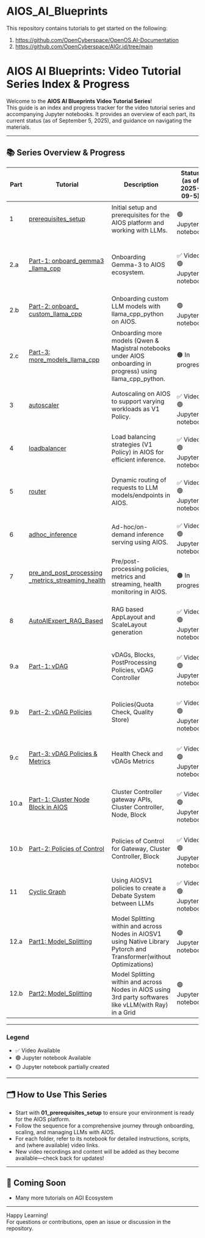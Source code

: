 # AIOS_AI_Blueprints

This repository contains tutorials to get started on the following:
1. https://github.com/OpenCyberspace/OpenOS.AI-Documentation
2. https://github.com/OpenCyberspace/AIGr.id/tree/main

# AIOS AI Blueprints: Video Tutorial Series Index & Progress

Welcome to the **AIOS AI Blueprints Video Tutorial Series**!  
This guide is an index and progress tracker for the video tutorial series and accompanying Jupyter notebooks. It provides an overview of each part, its current status (as of September 5, 2025), and guidance on navigating the materials.

---

## 📚 Series Overview & Progress

| Part | Tutorial | Description | Status (as of 2025-09-5) | Video Link |
|------|----------------|-------------|---------------------------|:----------:|
| 1 | [prerequisites_setup](./video_tutorial_series/01_prerequisites_setup/) | Initial setup and prerequisites for the AIOS platform and working with LLMs. | <br>🟢 Jupyter notebook  |   -   |
| 2.a | [Part-1: onboard_gemma3<br>_llama_cpp](./video_tutorial_series/02_Part1_onboard_gemma3_llama_cpp/) | Onboarding Gemma-3 to AIOS ecosystem. | <br>✅ Video  <br>🟢 Jupyter notebook  | [AIOS Tutorial: Onboard Any GGUF Model in AIOS Ecosystem with LlamacppPython in Minutes](https://youtu.be/G_yKqIbBP5Q) |
| 2.b | [Part-2: onboard_<br>custom_llama_cpp](./video_tutorial_series/02_Part2_onboard_custom_llama_cpp/) | Onboarding custom LLM models with llama_cpp_python on AIOS. | <br>🟢 Jupyter notebook  |   -   |
| 2.c | [Part-3: more_models_llama_cpp](./video_tutorial_series/02_more_models_llama_cpp/) | Onboarding more models (Qwen & Magistral notebooks under AIOS onboarding in progress) using llama_cpp_python. | <br>🟠 In progress |   -   |
| 3 | [autoscaler](./video_tutorial_series/03_autoscaler/) | Autoscaling on AIOS to support varying workloads as V1 Policy. | <br>✅ Video  <br>🟢 Jupyter notebook  | [Never Overprovision Again: Intelligent LLM Autoscaling with AIOS](https://youtu.be/SZPScDgwhqA) |
| 4 | [loadbalancer](./video_tutorial_series/04_loadbalancer/) | Load balancing strategies (V1 Policy) in AIOS for efficient inference. | <br>✅ Video  <br>🟢 Jupyter notebook  | [AIOS Smart Routing: Building a Token-Aware Load Balancer](https://youtu.be/HyC1jV-fzuE) |
| 5 | [router](./video_tutorial_series/05_router/) | Dynamic routing of requests to LLM models/endpoints in AIOS. | <br>✅ Video  <br>🟢 Jupyter notebook  | [The Ultimate AI Router: Dynamic Model Selection with AIOS](https://youtu.be/uW-qEsVKZAE) |
| 6 | [adhoc_inference](./video_tutorial_series/06_adhoc_inference/) | Ad-hoc/on-demand inference serving using AIOS. | <br>✅ Video  <br>🟢 Jupyter notebook  | [Mastering Ad-hoc Inference for Dynamic Model Execution](https://youtu.be/lEqe0iIUQy8) |
| 7 | [pre_and_post_processing<br>_metrics_streaming_health](./video_tutorial_series/07_pre_and_post_processing_metrics_streaming_health/) | Pre/post-processing policies, metrics and streaming, health monitoring in AIOS. | <br>🟠 In progress |   -   |
| 8 | [AutoAIExpert_RAG_Based](./video_tutorial_series/08_AutoAIExpert_RAG_Based/) | RAG based AppLayout and ScaleLayout generation | <br>✅ Video <br>🟢 Jupyter notebook | [Automate AI Design & Scaling with AutoAI Expert System for AIOS v1](https://youtu.be/RX7UYUQ1kKY) |
| 9.a | [Part-1: vDAG](./video_tutorial_series/09_vDAG/) |  vDAGs, Blocks, PostProcessing Policies, vDAG Controller | <br>✅ Video  <br>🟢 Jupyter notebook| [Break Down Complex AI Models with AIOS v1's vDAG \| A Deep Dive](https://youtu.be/VROxR2e5RNE) |
| 9.b | [Part-2: vDAG Policies](./video_tutorial_series/09_vDAG/) |  Policies(Quota Check, Quality Store) | <br>✅ Video <br>🟢 Jupyter notebook | [vDAG Controller Policy Demonstration: Quota and Quality store policy](https://youtu.be/OdBeVDoMhzE) |
| 9.c | [Part-3: vDAG Policies & Metrics](./video_tutorial_series/09_vDAG/) | Health Check and vDAGs Metrics | <br>✅ Video <br>🟢 Jupyter notebook | [Health Check policies and Metrics of vDAG Controller](https://youtu.be/XRc32ywSzX8) |
| 10.a | [Part-1: Cluster Node Block in AIOS](./video_tutorial_series/10_cluster_node_block/) | Cluster Controller gateway APIs, Cluster Controller, Node, Block | <br>✅ Video  <br>🟢 Jupyter notebook |   <br> [Cluster Controller gateway APIs, Cluster Controller](https://youtu.be/DktryLA-gaY) |
| 10.b | [Part-2: Policies of Control](./video_tutorial_series/10_cluster_node_block/) | Policies of Control for Gateway, Cluster Controller, Block | <br>✅ Video  <br>🟢 Jupyter notebook |  [Policies of Control for Gateway, Cluster Controller, Block](https://youtu.be/XlJufXZzYno) |
| 11 | [Cyclic Graph](./video_tutorial_series/11_circular_vdag/) | Using AIOSV1 policies to create a Debate System between LLMs | <br>✅ Video  <br>🟢 Jupyter notebook  |   -   |
| 12.a | [Part1: Model_Splitting](./video_tutorial_series/12_model_splitting/) | Model Splitting within and across Nodes in AIOSV1 using Native Library Pytorch and Transformer(without Optimizations) | 🟢 Jupyter notebook  |   -   |
| 12.b | [Part2: Model_Splitting](./video_tutorial_series/12_model_splitting/) | Model Splitting  within and across Nodes in AIOS using 3rd party softwares like vLLM(with Ray) in a Grid | 🟢 Jupyter notebook  |   -   |
---

### Legend

- ✅ Video Available
- 🟢 Jupyter notebook Available
- 🟡 Jupyter notebook partially created

---

## 🗂️ How to Use This Series

- Start with **01_prerequisites_setup** to ensure your environment is ready for the AIOS platform.
- Follow the sequence for a comprehensive journey through onboarding, scaling, and managing LLMs with AIOS.
- For each folder, refer to its notebook for detailed instructions, scripts, and (where available) video links.
- New video recordings and content will be added as they become available—check back for updates!

---

## 🚧 Coming Soon

- Many more tutorials on AGI Ecosystem

---

Happy Learning!  
For questions or contributions, open an issue or discussion in the repository.
